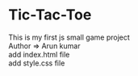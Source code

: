 # Tic-Tac-Toe
This is my first js small game project
<br>
Author => Arun kumar
<br>
add index.html file
<br>
add style.css file